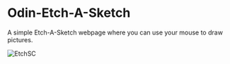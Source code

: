 # Odin-Etch-A-Sketch
A simple Etch-A-Sketch webpage where you can use your mouse to draw pictures. 

![EtchSC](https://user-images.githubusercontent.com/94317400/150077047-395fddef-2ddf-443d-b778-944f3e794a7e.png)
